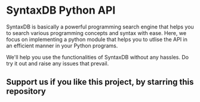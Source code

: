 # SyntaxDB Python API

SyntaxDB is basically a powerful programming search engine that helps you to search various programming concepts and syntax with ease. Here, we focus on implementing a python module that helps you to utlise the API in an efficient manner in your Python programs.<br/>

We'll help you use the functionalities of SyntaxDB without any hassles. Do try it out and raise any issues that prevail. <br/>
## Support us if you like this project, by starring this repository
